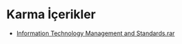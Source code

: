 # Karma İçerikler

<!--Index-->

- [Information Technology Management and Standards.rar](https://github.com//yedhrab/IstanbulUniversity-CE/raw/master/4.%20S%C4%B1n%C4%B1f%202.%20D%C3%B6nem%20Notlar%C4%B1/Information%20Technology%20Management%20and%20Standards/Karma%20%C4%B0%C3%A7erikler/Information%20Technology%20Management%20and%20Standards.rar)

<!--Index-->
